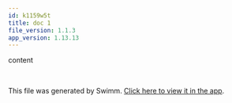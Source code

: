 ```yaml
---
id: k1159w5t
title: doc 1
file_version: 1.1.3
app_version: 1.13.13
---
```


content

<br/>

This file was generated by Swimm. [Click here to view it in the app](https://app.swimm.io/repos/Z2l0aHViJTNBJTNBZmxhc2slM0ElM0FuYWRhdi1zd2ltbQ==/docs/k1159w5t).
